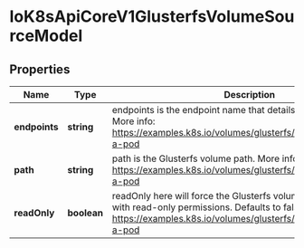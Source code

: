 # IoK8sApiCoreV1GlusterfsVolumeSourceModel

## Properties

Name | Type | Description | Notes
------------ | ------------- | ------------- | -------------
**endpoints** | **string** | endpoints is the endpoint name that details Glusterfs topology. More info: https://examples.k8s.io/volumes/glusterfs/README.md#create-a-pod | [default to undefined]
**path** | **string** | path is the Glusterfs volume path. More info: https://examples.k8s.io/volumes/glusterfs/README.md#create-a-pod | [default to undefined]
**readOnly** | **boolean** | readOnly here will force the Glusterfs volume to be mounted with read-only permissions. Defaults to false. More info: https://examples.k8s.io/volumes/glusterfs/README.md#create-a-pod | [optional] [default to undefined]


